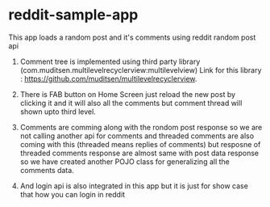 # reddit-sample-app
This app loads a random post and it's comments using reddit random post api

1. Comment tree is implemented using third party library (com.muditsen.multilevelrecyclerview:multilevelview)
   Link for this library : https://github.com/muditsen/multilevelrecyclerview.
   
2. There is FAB button on Home Screen just reload the new post by clicking it and it will also all the comments but comment thread will      shown upto third level.

3. Comments are comming along with the rondom post response so we are not calling another api for comments and threaded comments are also   coming with this (threaded means replies of comments) but resposne of threaded comments response are almost same with post data response   so we have created another POJO class for generalizing all the comments data.

4. And login api is also integrated in this app but it is just for show case that how you can login in reddit 
